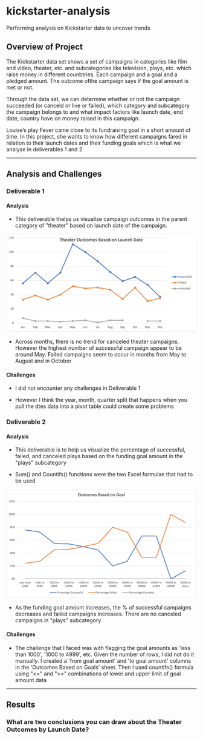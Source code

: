 # kickstarter-analysis
Performing analysis on Kickstarter data to uncover trends

## Overview of Project

The Kickstarter data set shows a set of campaigns in categories like film and video, theater, etc. and subcategories like television, plays, etc. which raise money in different counbtries. Each campaign and a goal and a pledged amount. The outcome ofthe campaign says if the goal amount is met or not.

Through the data set, we can determine whether or not the campaign succeeded (or canceld or live or failed), which category and subcategory the campaign belongs to and what impact factors like launch date, end date, country have on money raised in this campaign.

Louise’s play Fever came close to its fundraising goal in a short amount of time. In this project, she wants to know how different campaigns fared in relation to their launch dates and their funding goals which is what we analyse in deliverables 1 and 2. 

---

## Analysis and Challenges
### Deliverable 1
#### Analysis

- This deliverable thelps us visualize campaign outcomes in the parent category of "theater" based on launch date of the campaign.

![Theater_Outcomes_vs_Launch](https://github.com/preerit/kickstarter-analysis/blob/main/Theater_Outcomes_vs_Launch.png)

- Across months, there is no trend for canceled theater campaigns. However the highest number of successful campaign appear to be around May. Failed campaigns seem to occur in months from May to August and in October

#### Challenges

- I did not encounter any challenges in Deliverable 1

- However I think the year, month, quarter split that happens when you pull the dtes data into a pivot table could create some problems

### Deliverable 2
#### Analysis

- This deliverable is to help us visualize the percentage of successful, failed, and canceled plays based on the funding goal amount in the "plays" subcategory

- Sum() and Countifs() functions were the two Excel formulae that had to be used

![Outcomes_vs_Goals](https://github.com/preerit/kickstarter-analysis/blob/main/Outcomes_vs_Goals.png)

- As the funding goal amount increases, the % of successful campaigns decreases and failed campaigns increases. There are no canceled campaigns in "plays" subcategory

#### Challenges

- The challenge that I faced was with flagging the goal amounts as 'less than 1000', '1000 to 4999', etc. Given the number of rows, I did not do it manually. I created a 'from goal amount' and 'to goal amount' columns in the 'Outcomes Based on Goals' sheet. Then I used countifs() formula using "<=" and ">=" combinations of lower and upper limit of goal amount data

---

## Results

### What are two conclusions you can draw about the Theater Outcomes by Launch Date?

